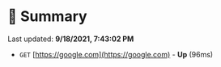 # 📖 Summary
Last updated: **9/18/2021, 7:43:02 PM**

- `GET` [https://google.com](https://google.com) - **Up** (96ms)
